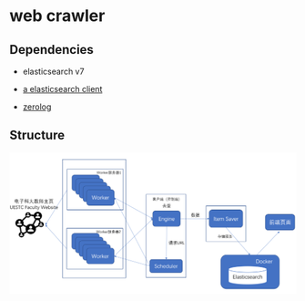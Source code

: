 # web crawler

## Dependencies 

* elasticsearch v7

* [a elasticsearch client](github.com/olivere/elastic)

* [zerolog](github.com/rs/zerolog)

## Structure

![structure](https://raw.githubusercontent.com/joexu01/joexu01.github.io/master/images/webcrawler-structure.png)